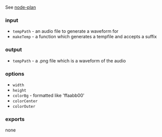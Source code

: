 See [node-plan](https://github.com/superjoe30/node-plan)

### input

  * `tempPath` - an audio file to generate a waveform for
  * `makeTemp` - a function which generates a tempfile and accepts a suffix

### output

  * `tempPath` - a .png file which is a waveform of the audio

### options

  * `width`
  * `height`
  * `colorBg` - formatted like 'ffaabb00'
  * `colorCenter`
  * `colorOuter`

### exports

none
